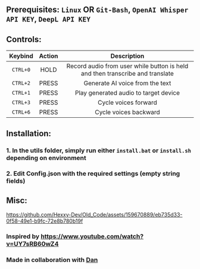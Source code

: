 ## Prerequisites: `Linux` OR `Git-Bash`, `OpenAI Whisper API KEY`, `DeepL API KEY`

## Controls:
|Keybind|Action|Description|
|:-:|:-:|:-:|
|`CTRL+0`|HOLD|Record audio from user while button is held and then transcribe and translate|
|`CTRL+2`|PRESS|Generate AI voice from the text|
|`CTRL+1`|PRESS|Play generated audio to target device|
|`CTRL+3`|PRESS|Cycle voices forward|
|`CTRL+6`|PRESS|Cycle voices backward|

## Installation:
### 1. In the utils folder, simply run either `install.bat` or `install.sh` depending on environment
### 2. Edit Config.json with the required settings (empty string fields)


## Misc:

https://github.com/Hexxy-Dev/Old_Code/assets/159670889/eb735d33-0f58-49e1-b9fc-72e8b780b19f

### Inspired by https://www.youtube.com/watch?v=UY7sRB60wZ4
### Made in collaboration with [Dan]()
